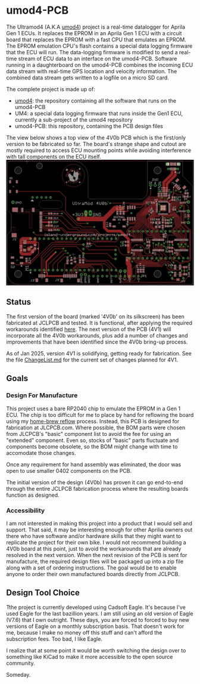 # umod4-PCB

The Ultramod4 (A.K.A [umod4](https://github.com/mookiedog/umod4)) project is a real-time datalogger for Aprila Gen 1 ECUs.
It replaces the EPROM in an Aprila Gen 1 ECU with a circuit board that replaces the EPROM with a fast CPU that emulates an EPROM.
The EPROM emulation CPU's flash contains a special data logging firmware that the ECU will run.
The data-logging firmware is modified to send a real-time stream of ECU data to an interface on the umod4-PCB.
Software running in a daughterboard on the umod4-PCB combines the incoming ECU data stream with real-time GPS location and velocity information.
The combined data stream gets written to a logfile on a micro SD card.

The complete project is made up of:

* [umod4](https://github.com/mookiedog/umod4): the repository containing all the software that runs on the umod4-PCB
* UM4: a special data logging firmware that runs inside the Gen1 ECU, currently a sub-project of the umod4 repository
* umod4-PCB: this repository, containing the PCB design files

The view below shows a top view of the 4V0b PCB which is the first/only version to be fabricated so far.
The board's strange shape and cutout are mostly required to access ECU mounting points while avoiding interference with tall components on the ECU itself.
![Ultramod 4V0b PCB layout](images/pcb_image_4V0b.jpg)

## Status

The first version of the board (marked '4V0b' on its silkscreen) has been fabricated at JCLPCB and tested.
It is functional, after applying the required workarounds identified [here](ChangeList.md/#v40b-resolved-problems).
The next version of the PCB (4V1) will incorporate all the 4V0b workarounds,
plus add a number of changes and improvements that have been identified since the 4V0b bring-up process.

As of Jan 2025, version 4V1 is solidifying, getting ready for fabrication.
See the file [ChangeList.md](ChangeList.md) for the current set of changes planned for 4V1.

## Goals

### Design For Manufacture

This project uses a bare RP2040 chip to emulate the EPROM in a Gen 1 ECU.
The chip is too difficult for me to place by hand for reflowing the board using my [home-brew reflow](https://github.com/mookiedog/Reflow) process.
Instead, this PCB is designed for fabrication at JLCPCB.com.
Where possible, the BOM parts were chosen from JLCPCB's "basic" component list to avoid the fee for using an "extended" component.
Even so, stocks of "basic" parts fluctuate and components become obsolete, so the BOM might change with time to accomodate those changes.

Once any requirement for hand assembly was eliminated, the door was open to use smaller 0402 components on the PCB.

The initial version of the design (4V0b) has proven it can go end-to-end through the entire JCLPCB fabrication process where the resulting boards function as designed.

### Accessibility

I am not interested in making this project into a product that I would sell and support.
That said, it may be interesting enough for other Aprilia owners out there who have software and/or hardware skills that they might want to replicate the project for their own bike.
I would not recommend building a 4V0b board at this point, just to avoid the workarounds that are already resolved in the next version.
When the next revision of the PCB is sent for manufacture, the required design files will be packaged up into a zip file along with a set of ordering instructions.
The goal would be to enable anyone to order their own manufactured boards directly from JCLPCB.

## Design Tool Choice

Tthe project is currently developed using Cadsoft Eagle.
It's because I've used Eagle for the last bazillion years.
I am still using an old version of Eagle (V7.6) that I own outright.
These days, you are forced to forced to buy new versions of Eagle on a monthly subscription basis.
That doesn't work for me, because I make no money off this stuff and can't afford the subscription fees.
Too bad, I like Eagle.

I realize that at some point it would be worth switching the design over to something like KiCad to make it more accessible to the open source community.

Someday.
